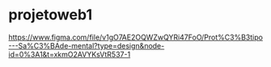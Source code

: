 # projetoweb1

https://www.figma.com/file/v1gO7AE2OQWZwQYRi47FoO/Prot%C3%B3tipo---Sa%C3%BAde-mental?type=design&node-id=0%3A1&t=xkmO2AVYKsVtR537-1
